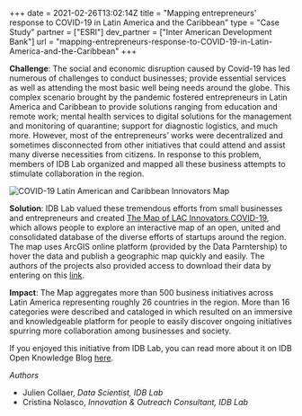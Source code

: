 +++
date = 2021-02-26T13:02:14Z
title = "Mapping entrepreneurs' response to COVID-19 in Latin America and the Caribbean"
type = "Case Study"
partner = ["ESRI"]
dev_partner = ["Inter American Development Bank"]
url = "mapping-entrepreneurs-response-to-COVID-19-in-Latin-America-and-the-Caribbean"
+++


**Challenge**: The social and economic disruption caused by Covid-19 has led numerous of challenges to conduct businesses; provide essential services as well as attending the most basic well being needs around the globe. This complex scenario brought by the pandemic fostered entrepreneurs in Latin America and Caribbean to provide solutions ranging from education and remote work; mental health services to digital solutions for the management and monitoring of quarantine; support for diagnostic logistics, and much more. However, most of the entrepreneurs’ works were decentralized and sometimes disconnected from other initiatives that could attend and assist many diverse necessities from citizens.  In response to this problem, members of IDB Lab organized and mapped all these business attempts to stimulate collaboration in the region.

![COVID-19 Latin American and Caribbean Innovators Map](/uploads/images/Innovation_Map_pict.jpg "Latan Innovators Maps")

**Solution**: IDB Lab valued these tremendous efforts from small businesses and entrepreneurs and created [The Map of LAC Innovators COVID-19](https://bidlab.org/es/map-LAC-innovators-Covid-19), which allows people to explore an interactive map of an open, united and consolidated database of the diverse efforts of startups around the region. The map uses ArcGIS online platform (provided by the Data Parntership) to hover the data and publish a geographic map quickly and easily. The authors of the projects also provided access to download their data by entering on this [link](https://github.com/datapartnership/IDB-Lab-Map-LAC-Innovators-Coronavirus).

**Impact**: The Map aggregates more than 500 business initiatives across Latin America representing roughly 26 countries in the region. More than 16 categories were described and cataloged in which resulted on an immersive and knowledgeable platform for people to easily discover ongoing initiatives spurring more collaboration among businesses and society.

If you enjoyed this initiative from IDB Lab, you can read more about it on IDB Open Knowledge Blog [here](https://blogs.iadb.org/conocimiento-abierto/en/open-data-entrepreneurs-responding-covid-19-lac/). 

*Authors*
- Julien Collaer, *Data Scientist, IDB Lab*
- Cristina Nolasco, *Innovation & Outreach Consultant, IDB Lab*

